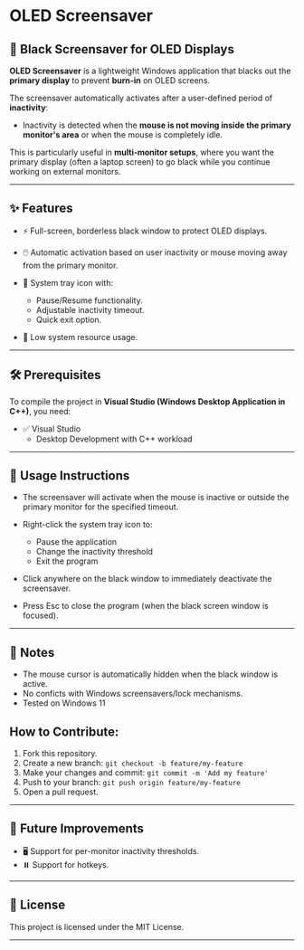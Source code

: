 # OLED Screensaver

## 🖤 Black Screensaver for OLED Displays

**OLED Screensaver** is a lightweight Windows application that blacks out the **primary display** to prevent **burn-in** on OLED screens.

The screensaver automatically activates after a user-defined period of **inactivity**:

* Inactivity is detected when the **mouse is not moving inside the primary monitor's area** or when the mouse is completely idle.

This is particularly useful in **multi-monitor setups**, where you want the primary display (often a laptop screen) to go black while you continue working on external monitors.

---

## ✨ Features

* ⚡ Full-screen, borderless black window to protect OLED displays.
* 🖱️ Automatic activation based on user inactivity or mouse moving away from the primary monitor.
* 🛑 System tray icon with:

  * Pause/Resume functionality.
  * Adjustable inactivity timeout.
  * Quick exit option.
* 🎯 Low system resource usage.

---

## 🛠️ Prerequisites

To compile the project in **Visual Studio (Windows Desktop Application in C++)**, you need:

* ✅ Visual Studio
  * Desktop Development with C++ workload


---

## 🔧 Usage Instructions

* The screensaver will activate when the mouse is inactive or outside the primary monitor for the specified timeout.
* Right-click the system tray icon to:

  * Pause the application
  * Change the inactivity threshold
  * Exit the program
* Click anywhere on the black window to immediately deactivate the screensaver.
* Press Esc to close the program (when the black screen window is focused).

---

## 📌 Notes

* The mouse cursor is automatically hidden when the black window is active.
* No conficts with Windows screensavers/lock mechanisms.
* Tested on Windows 11


## How to Contribute:
1. Fork this repository.
2. Create a new branch: `git checkout -b feature/my-feature`
3. Make your changes and commit: `git commit -m 'Add my feature'`
4. Push to your branch: `git push origin feature/my-feature`
5. Open a pull request.

---

## 🚧 Future Improvements
- 🖥️ Support for per-monitor inactivity thresholds.
- ⏸️ Support for hotkeys.

---

## 📃 License

This project is licensed under the MIT License.

---
